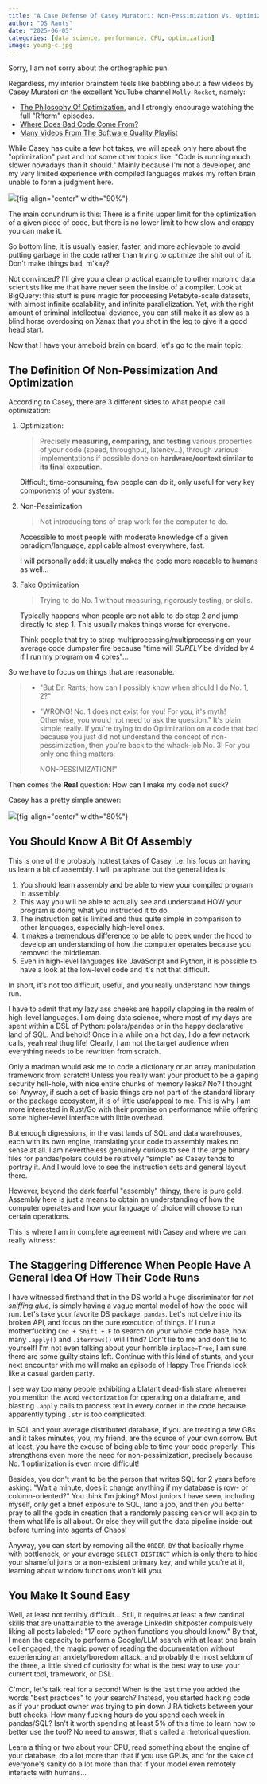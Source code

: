 ```yaml
---
title: "A Case Defense Of Casey Muratori: Non-Pessimization Vs. Optimization"
author: "DS Rants"
date: "2025-06-05"
categories: [data science, performance, CPU, optimization]
image: young-c.jpg
---
```



Sorry, I am not sorry about the orthographic pun.

Regardless, my inferior brainstem feels like babbling about a few videos by Casey Muratori on the excellent YouTube channel `Molly Rocket`, namely:

- [The Philosophy Of Optimization](https://www.youtube.com/watch?v=pgoetgxecw8), and I strongly encourage watching the full "Rfterm" episodes.
- [Where Does Bad Code Come From?](https://youtu.be/7YpFGkG-u1w?si=qVWfQ-WoOnT0sRmj)
- [Many Videos From The Software Quality Playlist](https://www.youtube.com/watch?v=Ge3aKEmZcqY&list=PLEMXAbCVnmY4JbNByvpgEzWsLRKVaF_pk)

While Casey has quite a few hot takes, we will speak only here about the "optimization" part and not some other topics like: "Code is running much slower nowadays than it should." Mainly because I'm not a developer, and my very limited experience with compiled languages makes my rotten brain unable to form a judgment here.

![](young-c.jpg){fig-align="center" width="90%"}

The main conundrum is this: There is a finite upper limit for the optimization of a given piece of code, but there is no lower limit to how slow and crappy you can make it.

So bottom line, it is usually easier, faster, and more achievable to avoid putting garbage in the code rather than trying to optimize the shit out of it. Don't make things bad, m'kay?

Not convinced? I'll give you a clear practical example to other moronic data scientists like me that have never seen the inside of a compiler.
Look at BigQuery: this stuff is pure magic for processing Petabyte-scale datasets, with almost infinite scalability, and infinite parallelization.
Yet, with the right amount of criminal intellectual deviance, you can still make it as slow as a blind horse overdosing on Xanax that you shot in the leg to give it a good head start.

Now that I have your ameboid brain on board, let's go to the main topic:

## The Definition Of Non-Pessimization And Optimization

According to Casey, there are 3 different sides to what people call optimization:

1. Optimization:

   > Precisely **measuring, comparing, and testing** various properties of your code (speed, throughput, latency...), through various implementations if possible done on **hardware/context similar to its final execution**.

   Difficult, time-consuming, few people can do it, only useful for very key components of your system.

2. Non-Pessimization

   > Not introducing tons of crap work for the computer to do.

   Accessible to most people with moderate knowledge of a given paradigm/language, applicable almost everywhere, fast.

   I will personally add: it usually makes the code more readable to humans as well...

3. Fake Optimization

   > Trying to do No. 1 without measuring, rigorously testing, or skills.

   Typically happens when people are not able to do step 2 and jump directly to step 1.
   This usually makes things worse for everyone.

   Think people that try to strap multiprocessing/multiprocessing on your average code dumpster fire because "time will _SURELY_ be divided by 4 if I run my program on 4 cores"...

So we have to focus on things that are reasonable.

> - "But Dr. Rants, how can I possibly know when should I do No. 1, 2?"
> - "WRONG! No. 1 does not exist for you! For you, it's myth! Otherwise, you would not need to ask the question."
>   It's plain simple really. If you're trying to do Optimization on a code that bad because you just did not understand the concept of non-pessimization, then you're back to the whack-job No. 3!
>   For you only one thing matters:
>
>   NON-PESSIMIZATION!"

Then comes the **Real** question: How can I make my code not suck?

Casey has a pretty simple answer:

![](assembly.jpg){fig-align="center" width="80%"}

## You Should Know A Bit Of Assembly

This is one of the probably hottest takes of Casey, i.e. his focus on having us learn a bit of assembly.
I will paraphrase but the general idea is:

1. You should learn assembly and be able to view your compiled program in assembly.
2. This way you will be able to actually see and understand HOW your program is doing what you instructed it to do.
3. The instruction set is limited and thus quite simple in comparison to other languages, especially high-level ones.
4. It makes a tremendous difference to be able to peek under the hood to develop an understanding of how the computer operates because you removed the middleman.
5. Even in high-level languages like JavaScript and Python, it is possible to have a look at the low-level code and it's not that difficult.

In short, it's not too difficult, useful, and you really understand how things run.

I have to admit that my lazy ass cheeks are happily clapping in the realm of high-level languages.
I am doing data science, where most of my days are spent within a DSL of Python: polars/pandas or in the happy declarative land of SQL.
And behold! Once in a while on a hot day, I do a few network calls, yeah real thug life!
Clearly, I am not the target audience when everything needs to be rewritten from scratch.

Only a madman would ask me to code a dictionary or an array manipulation framework from scratch!
Unless you really want your product to be a gaping security hell-hole, with nice entire chunks of memory leaks?
No? I thought so!
Anyway, if such a set of basic things are not part of the standard library or the package ecosystem, it is of little use/appeal to me.
This is why I am more interested in Rust/Go with their promise on performance while offering some higher-level interface with little overhead.

But enough digressions, in the vast lands of SQL and data warehouses, each with its own engine, translating your code to assembly makes no sense at all.
I am nevertheless genuinely curious to see if the large binary files for pandas/polars could be relatively "simple" as Casey tends to portray it.
And I would love to see the instruction sets and general layout there.

However, beyond the dark fearful "assembly" thingy, there is pure gold. Assembly here is just a means to obtain an understanding of how the computer operates and how your language of choice will choose to run certain operations.

This is where I am in complete agreement with Casey and where we can really witness:

## The Staggering Difference When People Have A General Idea Of How Their Code Runs

I have witnessed firsthand that in the DS world a huge discriminator for _not sniffing glue_, is simply having a vague mental model of how the code will run.
Let's take your favorite DS package: `pandas`.
Let's not delve into its broken API, and focus on the pure execution of things.
If I run a motherfucking `Cmd + Shift + F` to search on your whole code base, how many `.apply()` and `.iterrows()` will I find?
Don't lie to me and don't lie to yourself!
I'm not even talking about your horrible `inplace=True`, I am sure there are some guilty stains left.
Continue with this kind of stunts, and your next encounter with me will make an episode of Happy Tree Friends look like a casual garden party.

I see way too many people exhibiting a blatant dead-fish stare whenever you mention the word `vectorization` for operating on a dataframe, and blasting `.apply` calls to process text in every corner in the code because apparently typing `.str` is too complicated.

In SQL and your average distributed database, if you are treating a few GBs and it takes minutes, you, my friend, are the source of your own sorrow.
But at least, you have the excuse of being able to time your code properly.
This strengthens even more the need for non-pessimization, precisely because No. 1 optimization is even more difficult!

Besides, you don't want to be the person that writes SQL for 2 years before asking: "Wait a minute, does it change anything if my database is row- or column-oriented?"
You think I'm joking?
Most juniors I have seen, including myself, only get a brief exposure to SQL, land a job, and then you better pray to all the gods in creation that a randomly passing senior will explain to them what life is all about. Or else they will gut the data pipeline inside-out before turning into agents of Chaos!

Anyway, you can start by removing all the `ORDER BY` that basically rhyme with bottleneck, or your average `SELECT DISTINCT` which is only there to hide your shameful joins or a non-existent primary key, and while you're at it, learning about window functions won't kill you.

## You Make It Sound Easy

Well, at least not terribly difficult...
Still, it requires at least a few cardinal skills that are unattainable to the average LinkedIn shitposter compulsively liking all posts labeled: "17 core python functions you should know."
By that, I mean the capacity to perform a Google/LLM search with at least one brain cell engaged, the magic power of reading the documentation without experiencing an anxiety/boredom attack, and probably the most seldom of the three, a little shred of curiosity for what is the best way to use your current tool, framework, or DSL.

C'mon, let's talk real for a second!
When is the last time you added the words "best practices" to your search?
Instead, you started hacking code as if your product owner was trying to pin down JIRA tickets between your butt cheeks.
How many fucking hours do you spend each week in pandas/SQL?
Isn't it worth spending at least 5% of this time to learn how to better use the tool?
No need to answer, that's called a rhetorical question.

Learn a thing or two about your CPU, read something about the engine of your database, do a lot more than that if you use GPUs, and for the sake of everyone's sanity do a lot more than that if your model even remotely interacts with humans...
